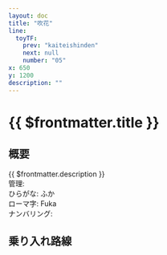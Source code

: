 ```yaml
---
layout: doc
title: "吹花"
line:
  toyTF:
    prev: "kaiteishinden"
    next: null
    number: "05"
x: 650
y: 1200
description: ""
---
```


# {{ $frontmatter.title }}
<!-- ![駅の写真の説明](駅の写真のURL) -->

## 概要
{{ $frontmatter.description }}  
管理:   
ひらがな: ふか  
ローマ字: Fuka  
ナンバリング: <Numberling />

## 乗り入れ路線
<LineInfo />